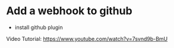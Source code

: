 # Add a webhook to github

- install github plugin

Video Tutorial: https://www.youtube.com/watch?v=7svnd9b-BmU
